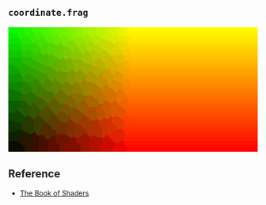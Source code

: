 
## `coordinate.frag`

![coordinate.frag](coordinate.gif)

## Reference

- [The Book of Shaders](https://thebookofshaders.com/05/?lan=jp)
